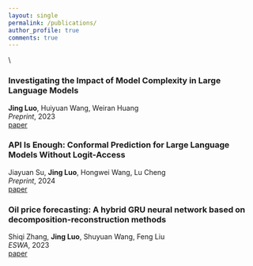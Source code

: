 ```yaml
---
layout: single
permalink: /publications/
author_profile: true
comments: true
---
```


\
### Investigating the Impact of Model Complexity in Large Language Models
**Jing Luo**, Huiyuan Wang, Weiran Huang\
_Preprint_, 2023\
[paper](https://openreview.net/pdf?id=62IGylvFZp)

### API Is Enough: Conformal Prediction for Large Language Models Without Logit-Access
Jiayuan Su, **Jing Luo**, Hongwei Wang, Lu Cheng\
_Preprint_, 2024\
[paper](https://arxiv.org/abs/2403.01216)

### Oil price forecasting: A hybrid GRU neural network based on decomposition-reconstruction methods
Shiqi Zhang, **Jing Luo**, Shuyuan Wang, Feng Liu\
_ESWA_, 2023\
[paper](https://doi.org/10.1016/j.eswa.2023.119617)
